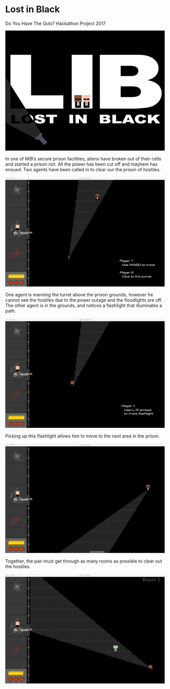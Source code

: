 # Lost in Black
Do You Have The Guts? Hackathon Project 2017

![alt-text](https://github.com/jackjdl/GUTS-2017/blob/master/assets/Logo.png)

In one of MIB’s secure prison facilities, aliens have broken out of their cells and started a prison riot.
All the power has been cut off and mayhem has ensued.
Two agents have been called in to clear our the prison of hostiles.

![alt-text](https://github.com/jackjdl/GUTS-2017/blob/master/assets/Screenshots/Tutorial-No-Flashlight.png)

One agent is manning the turret above the prison grounds, however he cannot see the hostiles due to the power outage and the floodlights are off.
The other agent is in the grounds, and notices a flashlight that illuminates a path.

![alt-text](https://github.com/jackjdl/GUTS-2017/blob/master/assets/Screenshots/Tutorial-Flashlight.png)

Picking up this flashlight allows him to move to the next area in the prison.

![alt-text](https://github.com/jackjdl/GUTS-2017/blob/master/assets/Screenshots/Tutorial-Door-Open.png)

Together, the pair must get through as many rooms as possible to clear out the hostiles.

![alt-text](https://github.com/jackjdl/GUTS-2017/blob/master/assets/Screenshots/Room-Alien.png)
